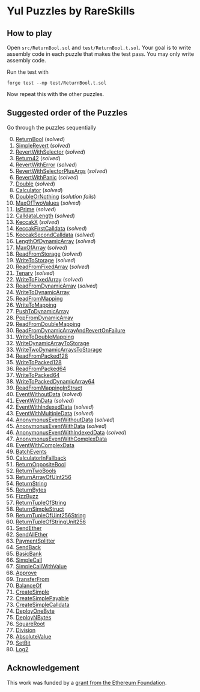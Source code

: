 # Yul Puzzles by RareSkills

## How to play
Open `src/ReturnBool.sol` and `test/ReturnBool.t.sol`. Your goal is to write assembly code in each puzzle that makes the test pass. You may only write assembly code.

Run the test with

```shell
forge test --mp test/ReturnBool.t.sol
```

Now repeat this with the other puzzles.

## Suggested order of the Puzzles
Go through the puzzles sequentially 

0. [ReturnBool](./src/ReturnBool.sol) (_solved_)
1. [SimpleRevert](./src/SimpleRevert.sol) (_solved_)
2. [RevertWithSelector](./src/RevertWithSelector.sol) (_solved_)
3. [Return42](./src/Return42.sol) (_solved_)
4. [RevertWithError](./src/RevertWithError.sol) (_solved_)
5. [RevertWithSelectorPlusArgs](./src/RevertWithSelectorPlusArgs.sol) (_solved_)
6. [RevertWithPanic](./src/RevertWithPanic.sol) (_solved_)
7. [Double](./src/Double.sol) (_solved_)
8. [Calculator](./src/Calculator.sol) (_solved_)
9. [DoubleOrNothing](./src/DoubleOrNothing.sol) (_solution fails_)
10. [MaxOfTwoValues](./src/MaxOfTwoValues.sol) (_solved_)
11. [IsPrime](./src/IsPrime.sol) (_solved_)
12. [CalldataLength](./src/CalldataLength.sol) (_solved_)
13. [KeccakX](./src/KeccakX.sol) (_solved_)
14. [KeccakFirstCalldata](./src/KeccakFirstCalldata.sol) (_solved_)
15. [KeccakSecondCalldata](./src/KeccakSecondCalldata.sol) (_solved_)
16. [LengthOfDynamicArray](./src/LengthOfDynamicArray.sol) (_solved_)
17. [MaxOfArray](./src/MaxOfArray.sol) (_solved_)
18. [ReadFromStorage](./src/ReadFromStorage.sol) (_solved_)
19. [WriteToStorage](./src/WriteToStorage.sol) (_solved_)
20. [ReadFromFixedArray](./src/ReadFromFixedArray.sol) (_solved_)
21. [Tenary](./src/Tenary.sol) (_solved_)
22. [WriteToFixedArray](./src/WriteToFixedArray.sol) (_solved_)
23. [ReadFromDynamicArray](./src/ReadFromDynamicArray.sol) (_solved_)
24. [WriteToDynamicArray](./src/WriteToDynamicArray.sol) 
25. [ReadFromMapping](./src/ReadFromMapping.sol) 
26. [WriteToMapping](./src/WriteToMapping.sol) 
27. [PushToDynamicArray](./src/PushToDynamicArray.sol) 
28. [PopFromDynamicArray](./src/PopFromDynamicArray.sol) 
29. [ReadFromDoubleMapping](./src/ReadFromDoubleMapping.sol) 
30. [ReadFromDynamicArrayAndRevertOnFailure](./src/ReadFromDynamicArrayAndRevertOnFailure.sol) 
31. [WriteToDoubleMapping](./src/WriteToDoubleMapping.sol) 
32. [WriteDynamicArrayToStorage](./src/WriteDynamicArrayToStorage.sol) 
33. [WriteTwoDynamicArraysToStorage](./src/WriteTwoDynamicArraysToStorage.sol) 
34. [ReadFromPacked128](./src/ReadFromPacked128.sol) 
35. [WriteToPacked128](./src/WriteToPacked128.sol) 
36. [ReadFromPacked64](./src/ReadFromPacked64.sol) 
37. [WriteToPacked64](./src/WriteToPacked64.sol) 
38. [WriteToPackedDynamicArray64](./src/WriteToPackedDynamicArray64.sol) 
39. [ReadFromMappingInStruct](./src/ReadFromMappingInStruct.sol) 
40. [EventWithoutData](./src/EventWithoutData.sol) (_solved_)
41. [EventWithData](./src/EventWithData.sol) (_solved_)
42. [EventWithIndexedData](./src/EventWithIndexedData.sol) (_solved_)
43. [EventWithMultipleData](./src/EventWithMultipleData.sol) (_solved_)
44. [AnonymonusEventWithoutData](./src/AnonymonusEventWithoutData.sol) (_solved_)
45. [AnonymonusEventWithData](./src/AnonymonusEventWithData.sol) (_solved_)
46. [AnonymonusEventWithIndexedData](./src/AnonymonusEventWithIndexedData.sol) (_solved_)
47. [AnonymonusEventWithComplexData](./src/AnonymonusEventWithComplexData.sol) 
48. [EventWithComplexData](./src/EventWithComplexData.sol) 
49. [BatchEvents](./src/BatchEvents.sol) 
50. [CalculatorInFallback](./src/CalculatorInFallback.sol)
51. [ReturnOppositeBool](./src/ReturnOppositeBool.sol)
52. [ReturnTwoBools](./src/ReturnTwoBools.sol)
53. [ReturnArrayOfUint256](./src/ReturnArrayOfUint256.sol)
54. [ReturnString](./src/ReturnString.sol)
55. [ReturnBytes](./src/ReturnBytes.sol)
56. [FizzBuzz](./src/FizzBuzz.sol)
57. [ReturnTupleOfString](./src/ReturnTupleOfString.sol)
58. [ReturnSimpleStruct](./src/ReturnSimpleStruct.sol)
59. [ReturnTupleOfUint256String](./src/ReturnTupleOfUint256String.sol)
60. [ReturnTupleOfStringUnit256](./src/ReturnTupleOfStringUnit256.sol)
61. [SendEther](./src/SendEther.sol)
62. [SendAllEther](./src/SendAllEther.sol)
63. [PaymentSplitter](./src/PaymentSplitter.sol)
64. [SendBack](./src/SendBack.sol)
65. [BasicBank](./src/BasicBank.sol)
66. [SimpleCall](./src/SimpleCall.sol)
67. [SimpleCallWithValue](./src/SimpleCallWithValue.sol)
68. [Approve](./src/Approve.sol)
69. [TransferFrom](./src/TransferFrom.sol)
70. [BalanceOf](./src/BalanceOf.sol)
71. [CreateSimple](./src/CreateSimple.sol)
72. [CreateSimplePayable](./src/CreateSimplePayable.sol)
73. [CreateSimpleCalldata](./src/CreateSimpleCalldata.sol)
74. [DeployOneByte](./src/DeployOneByte.sol)
75. [DeployNBytes](./src/DeployNBytes.sol)
76. [SquareRoot](./src/SquareRoot.sol)
77. [Division](./src/Division.sol)
78. [AbsoluteValue](./src/AbsoluteValue.sol)
79. [SetBit](./src/SetBit.sol)
80. [Log2](./src/Log2.sol)

## Acknowledgement
This work was funded by a [grant from the Ethereum Foundation](https://blog.ethereum.org/2025/02/06/allocation-q4-24#:~:text=Set%20of%2080%20puzzles%20for%20players%20to%20become%20comfortable%20with%20writing%20Yul%20assembly%20where%20players%20fill%20out%20a%20code%20block%20and%20see%20if%20the%20unit%20tests%20pass.).
